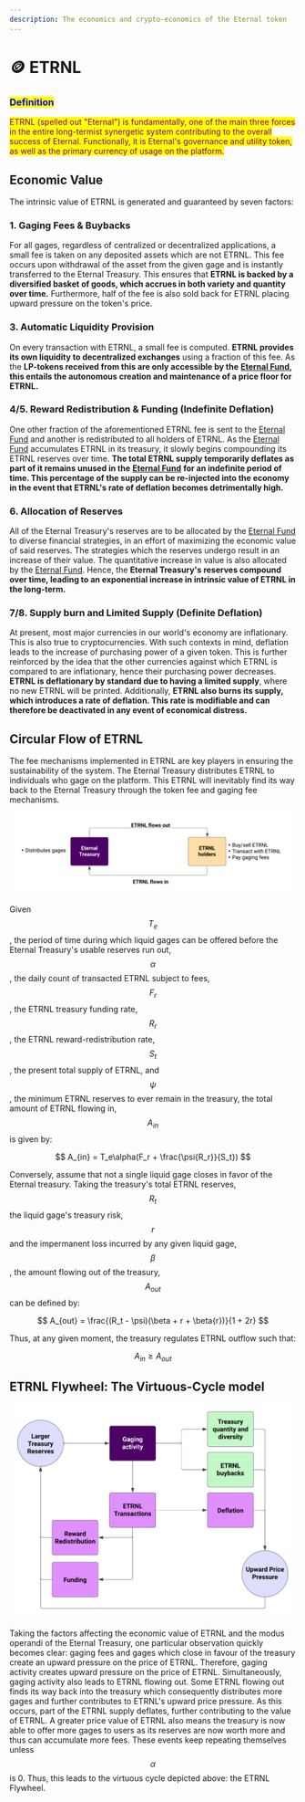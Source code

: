 ```yaml
---
description: The economics and crypto-economics of the Eternal token
---
```


# 🪙 ETRNL

### <mark style="color:blue;">Definition</mark>

<mark style="color:purple;">ETRNL (spelled out "Eternal") is fundamentally, one of the main three forces in the entire long-termist synergetic system contributing to the overall success of Eternal. Functionally, it is Eternal's governance and utility token, as well as the primary currency of usage on the platform.</mark>

## Economic Value

The intrinsic value of ETRNL is generated and guaranteed by seven factors:

### 1. Gaging Fees & Buybacks

For all gages, regardless of centralized or decentralized applications, a small fee is taken on any deposited assets which are not ETRNL. This fee occurs upon withdrawal of the asset from the given gage and is instantly transferred to the Eternal Treasury. This ensures that **ETRNL is backed by a diversified basket of goods, which accrues in both variety and quantity over time.** Furthermore, half of the fee is also sold back for ETRNL placing upward pressure on the token's price.

### 3. Automatic Liquidity Provision

On every transaction with ETRNL, a small fee is computed. **ETRNL provides its own liquidity to decentralized exchanges** using a fraction of this fee. As the **LP-tokens received from this are only accessible by the** [**Eternal Fund**](../../governance/eternal-fund.md)**, this entails the autonomous creation and maintenance of a price floor for ETRNL.**

### 4/5. Reward Redistribution & Funding (Indefinite Deflation)

One other fraction of the aforementioned ETRNL fee is sent to the [Eternal Fund](../../governance/eternal-fund.md) and another is redistributed to all holders of ETRNL. As the [Eternal Fund](../../governance/eternal-fund.md) accumulates ETRNL in its treasury, it slowly begins compounding its ETRNL reserves over time. **The total ETRNL supply temporarily deflates as part of it remains unused in the** [**Eternal Fund**](../../governance/eternal-fund.md) **for an indefinite period of time. This percentage of the supply can be re-injected into the economy in the event that ETRNL's rate of deflation becomes detrimentally high.**

### **6.** Allocation of Reserves

All of the Eternal Treasury's reserves are to be allocated by the [Eternal Fund](../../governance/eternal-fund.md) to diverse financial strategies, in an effort of maximizing the economic value of said reserves. The strategies which the reserves undergo result in an increase of their value. The quantitative increase in value is also allocated by the [Eternal Fund](../../governance/eternal-fund.md). Hence, the **Eternal Treasury's reserves compound over time, leading to an exponential increase in intrinsic value of ETRNL in the long-term.**

### 7/8. Supply burn and Limited Supply (Definite Deflation)

At present, most major currencies in our world's economy are inflationary. This is also true to cryptocurrencies. With such contexts in mind, deflation leads to the increase of purchasing power of a given token. This is further reinforced by the idea that the other currencies against which ETRNL is compared to are inflationary, hence their purchasing power decreases. **ETRNL is deflationary by standard due to having a limited supply**, where no new ETRNL will be printed. Additionally, **ETRNL also burns its supply, which introduces a rate of deflation. This rate is modifiable and can therefore be deactivated in any event of economical distress.**

## Circular Flow of ETRNL

The fee mechanisms implemented in ETRNL are key players in ensuring the sustainability of the system. The Eternal Treasury distributes ETRNL to individuals who gage on the platform. This ETRNL will inevitably find its way back to the Eternal Treasury through the token fee and gaging fee mechanisms.

![Diagram of the circular flow of the Eternal token](<../../.gitbook/assets/Eternal flow.png>)

Given $$T_e$$, the period of time during which liquid gages can be offered before the Eternal Treasury's usable reserves run out, $$\alpha$$, the daily count of transacted ETRNL subject to fees, $$F_r$$, the ETRNL treasury funding rate, $$R_r$$, the ETRNL reward-redistribution rate, $$S_t$$, the present total supply of ETRNL, and $$\psi$$, the minimum ETRNL reserves to ever remain in the treasury, the total amount of ETRNL flowing in, $$A_{in}$$ is given by:

$$
A_{in} = T_e\alpha(F_r + \frac{\psi{R_r}}{S_t})
$$

Conversely, assume that not a single liquid gage closes in favor of the Eternal treasury. Taking the treasury's total ETRNL reserves, $$R_t$$ the liquid gage's treasury risk, $$r$$ and the impermanent loss incurred by any given liquid gage, $$\beta$$, the amount flowing out of the treasury, $$A_{out}$$ can be defined by:

$$
A_{out} = \frac{(R_t - \psi)(\beta + r + \beta{r})}{1 + 2r}
$$

Thus, at any given moment, the treasury regulates ETRNL outflow such that:

$$
A_{in} \geq A_{out}
$$

## ETRNL Flywheel: The Virtuous-Cycle model

![Diagram of the Eternal Flywheel](<../../.gitbook/assets/The Eternal Flywheel.png>)

Taking the factors affecting the economic value of ETRNL and the modus operandi of the Eternal Treasury, one particular observation quickly becomes clear: gaging fees and gages which close in favour of the treasury create an upward pressure on the price of ETRNL. Therefore, gaging activity creates upward pressure on the price of ETRNL. Simultaneously, gaging activity also leads to ETRNL flowing out. Some ETRNL flowing out finds its way back into the treasury which consequently distributes more gages and further contributes to ETRNL's upward price pressure. As this occurs, part of the ETRNL supply deflates, further contributing to the value of ETRNL. A greater price value of ETRNL also means the treasury is now able to offer more gages to users as its reserves are now worth more and thus can accumulate more fees. These events keep repeating themselves unless $$\alpha$$ is 0. Thus, this leads to the virtuous cycle depicted above: the ETRNL Flywheel.

